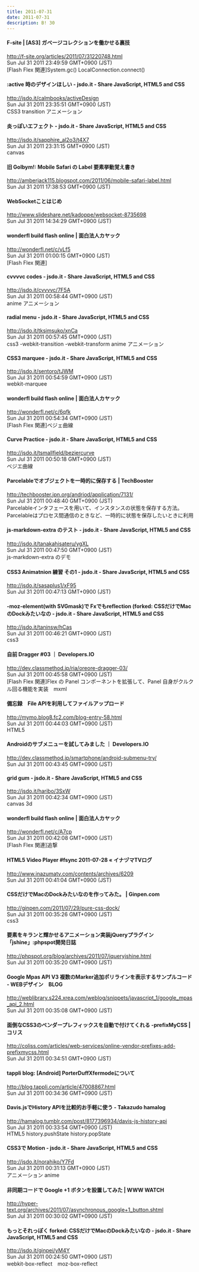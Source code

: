 ```yaml
---
title: 2011-07-31
date: 2011-07-31
description: B! 30
---
```


#### F-site | [AS3] ガベージコレクションを働かせる裏技
http://f-site.org/articles/2011/07/31220748.html<br>
Sun Jul 31 2011 23:49:59 GMT+0900 (JST)<br>
[Flash Flex 関連]System.gc() LocalConnection.connect()


#### :active 時のデザインほしい - jsdo.it - Share JavaScript, HTML5 and CSS
http://jsdo.it/calmbooks/activeDesign<br>
Sun Jul 31 2011 23:35:51 GMT+0900 (JST)<br>
CSS3 transition アニメーション


#### 炎っぽいエフェクト - jsdo.it - Share JavaScript, HTML5 and CSS
http://jsdo.it/sapphire_al2o3/t4X7<br>
Sun Jul 31 2011 23:31:15 GMT+0900 (JST)<br>
canvas


#### 旧 Golbym!: Mobile Safari の Label 要素挙動覚え書き
http://amberjack115.blogspot.com/2011/06/mobile-safari-label.html<br>
Sun Jul 31 2011 17:38:53 GMT+0900 (JST)<br>


#### WebSocketことはじめ
http://www.slideshare.net/kadoppe/websocket-8735698<br>
Sun Jul 31 2011 14:34:29 GMT+0900 (JST)<br>


#### wonderfl build flash online | 面白法人カヤック
http://wonderfl.net/c/vLf5<br>
Sun Jul 31 2011 01:00:15 GMT+0900 (JST)<br>
[Flash Flex 関連]


#### cvvvvc codes - jsdo.it - Share JavaScript, HTML5 and CSS
http://jsdo.it/cvvvvc/7F5A<br>
Sun Jul 31 2011 00:58:44 GMT+0900 (JST)<br>
anime アニメーション


#### radial menu - jsdo.it - Share JavaScript, HTML5 and CSS
http://jsdo.it/tksimsuko/xnCa<br>
Sun Jul 31 2011 00:57:45 GMT+0900 (JST)<br>
css3 -webkit-transition -webkit-transform anime アニメーション


#### CSS3 marquee - jsdo.it - Share JavaScript, HTML5 and CSS
http://jsdo.it/sentoro/tJWM<br>
Sun Jul 31 2011 00:54:59 GMT+0900 (JST)<br>
webkit-marquee


#### wonderfl build flash online | 面白法人カヤック
http://wonderfl.net/c/6qfk<br>
Sun Jul 31 2011 00:54:34 GMT+0900 (JST)<br>
[Flash Flex 関連]ベジェ曲線


#### Curve Practice - jsdo.it - Share JavaScript, HTML5 and CSS
http://jsdo.it/tsmallfield/beziercurve<br>
Sun Jul 31 2011 00:50:18 GMT+0900 (JST)<br>
ベジエ曲線


#### Parcelableでオブジェクトを一時的に保存する | TechBooster
http://techbooster.jpn.org/andriod/application/7131/<br>
Sun Jul 31 2011 00:48:40 GMT+0900 (JST)<br>
Parcelableインタフェースを用いて、インスタンスの状態を保存する方法。Parcelableはプロセス間通信のときなど、一時的に状態を保存したいときに利用


#### js-markdown-extra のテスト - jsdo.it - Share JavaScript, HTML5 and CSS
http://jsdo.it/tanakahisateru/ygXL<br>
Sun Jul 31 2011 00:47:50 GMT+0900 (JST)<br>
js-markdown-extra のデモ


#### CSS3 Animatnion 練習 その1 - jsdo.it - Share JavaScript, HTML5 and CSS
http://jsdo.it/sasaplus1/xF95<br>
Sun Jul 31 2011 00:47:13 GMT+0900 (JST)<br>


#### -moz-element(with SVGmask)で Fxでもreflection (forked: CSSだけでMacのDockみたいなの - jsdo.it - Share JavaScript, HTML5 and CSS
http://jsdo.it/taninsw/hCas<br>
Sun Jul 31 2011 00:46:21 GMT+0900 (JST)<br>
css3


#### 自前 Dragger #03 ｜ Developers.IO
http://dev.classmethod.jp/ria/oreore-dragger-03/<br>
Sun Jul 31 2011 00:45:58 GMT+0900 (JST)<br>
[Flash Flex 関連]Flex の Panel コンポーネントを拡張して、Panel 自身がクルクル回る機能を実装　mxml


#### 備忘録　File APIを利用してファイルアップロード
http://mymo.blog8.fc2.com/blog-entry-58.html<br>
Sun Jul 31 2011 00:44:03 GMT+0900 (JST)<br>
HTML5


#### Androidのサブメニューを試してみました ｜ Developers.IO
http://dev.classmethod.jp/smartphone/android-submenu-try/<br>
Sun Jul 31 2011 00:43:45 GMT+0900 (JST)<br>


#### grid gum - jsdo.it - Share JavaScript, HTML5 and CSS
http://jsdo.it/haribo/3SxW<br>
Sun Jul 31 2011 00:42:34 GMT+0900 (JST)<br>
canvas 3d


#### wonderfl build flash online | 面白法人カヤック
http://wonderfl.net/c/A7cp<br>
Sun Jul 31 2011 00:42:08 GMT+0900 (JST)<br>
[Flash Flex 関連]追撃


#### HTML5 Video Player #fsync 2011-07-28 « イナヅマTVログ
http://www.inazumatv.com/contents/archives/6209<br>
Sun Jul 31 2011 00:41:04 GMT+0900 (JST)<br>


#### CSSだけでMacのDockみたいなのを作ってみた。 | Ginpen.com
http://ginpen.com/2011/07/29/pure-css-dock/<br>
Sun Jul 31 2011 00:35:26 GMT+0900 (JST)<br>
css3


#### 要素をキランと輝かせるアニメーション実装jQueryプラグイン「jshine」:phpspot開発日誌
http://phpspot.org/blog/archives/2011/07/jqueryjshine.html<br>
Sun Jul 31 2011 00:35:20 GMT+0900 (JST)<br>


#### Google Mpas API V3 複数のMarker追加ポリラインを表示するサンプルコード - WEBデザイン　BLOG
http://weblibrary.s224.xrea.com/weblog/snippets/javascript_1/google_mpas_api_2.html<br>
Sun Jul 31 2011 00:35:08 GMT+0900 (JST)<br>


####   面倒なCSS3のベンダープレフィックスを自動で付けてくれる -prefixMyCSS | コリス
http://coliss.com/articles/web-services/online-vendor-prefixes-add-prefixmycss.html<br>
Sun Jul 31 2011 00:34:51 GMT+0900 (JST)<br>


#### tappli blog: [Android] PorterDuffXfermodeについて
http://blog.tappli.com/article/47008867.html<br>
Sun Jul 31 2011 00:34:36 GMT+0900 (JST)<br>


#### Davis.jsでHistory APIを比較的お手軽に使う - Takazudo hamalog
http://hamalog.tumblr.com/post/8177396934/davis-js-history-api<br>
Sun Jul 31 2011 00:33:54 GMT+0900 (JST)<br>
HTML5 history.pushState history.popState


#### CSS3で Motion - jsdo.it - Share JavaScript, HTML5 and CSS
http://jsdo.it/norahiko/Y7Fd<br>
Sun Jul 31 2011 00:31:13 GMT+0900 (JST)<br>
アニメーション anime


#### 非同期コードで Google +1 ボタンを設置してみた | WWW WATCH
http://hyper-text.org/archives/2011/07/asynchronous_google+1_button.shtml<br>
Sun Jul 31 2011 00:30:02 GMT+0900 (JST)<br>


#### もっとそれっぽく forked: CSSだけでMacのDockみたいなの - jsdo.it - Share JavaScript, HTML5 and CSS
http://jsdo.it/ginpei/yM4Y<br>
Sun Jul 31 2011 00:24:50 GMT+0900 (JST)<br>
webkit-box-reflect　moz-box-reflect


